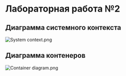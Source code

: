 # Лабораторная работа №2

## Диаграмма системного контекста

![System context.png](..%2Fsrc%2FSystem%20context.png)

## Диаграмма контенеров

![Container diagram.png](..%2Fsrc%2FContainer%20diagram.png)